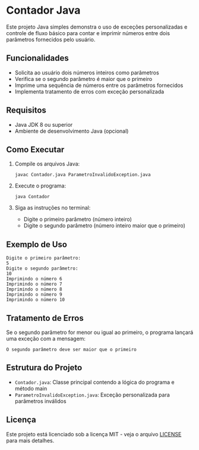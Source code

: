 # Contador Java

Este projeto Java simples demonstra o uso de exceções personalizadas e controle de fluxo básico para contar e imprimir números entre dois parâmetros fornecidos pelo usuário.

## Funcionalidades

- Solicita ao usuário dois números inteiros como parâmetros
- Verifica se o segundo parâmetro é maior que o primeiro
- Imprime uma sequência de números entre os parâmetros fornecidos
- Implementa tratamento de erros com exceção personalizada

## Requisitos

- Java JDK 8 ou superior
- Ambiente de desenvolvimento Java (opcional)

## Como Executar

1. Compile os arquivos Java:
   ```
   javac Contador.java ParametroInvalidoException.java
   ```

2. Execute o programa:
   ```
   java Contador
   ```

3. Siga as instruções no terminal:
   - Digite o primeiro parâmetro (número inteiro)
   - Digite o segundo parâmetro (número inteiro maior que o primeiro)

## Exemplo de Uso

```
Digite o primeiro parâmetro:
5
Digite o segundo parâmetro:
10
Imprimindo o número 6
Imprimindo o número 7
Imprimindo o número 8
Imprimindo o número 9
Imprimindo o número 10
```

## Tratamento de Erros

Se o segundo parâmetro for menor ou igual ao primeiro, o programa lançará uma exceção com a mensagem:
```
O segundo parâmetro deve ser maior que o primeiro
```

## Estrutura do Projeto

- `Contador.java`: Classe principal contendo a lógica do programa e método main
- `ParametroInvalidoException.java`: Exceção personalizada para parâmetros inválidos

## Licença

Este projeto está licenciado sob a licença MIT - veja o arquivo [LICENSE](LICENSE) para mais detalhes.